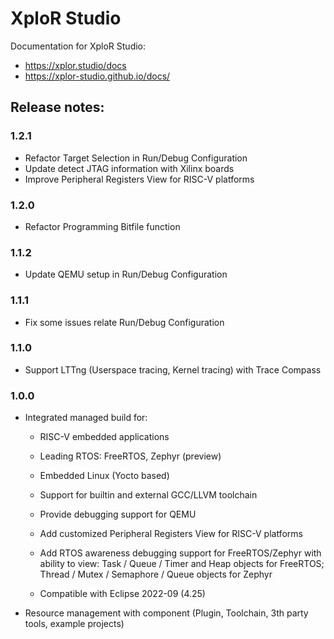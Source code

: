 # XploR Studio

Documentation for XploR Studio:
- https://xplor.studio/docs
- https://xplor-studio.github.io/docs/

## Release notes:

### 1.2.1

- Refactor Target Selection in Run/Debug Configuration
- Update detect JTAG information with Xilinx boards
- Improve Peripheral Registers View for RISC-V platforms

### 1.2.0

- Refactor Programming Bitfile function

### 1.1.2

- Update QEMU setup in Run/Debug Configuration

### 1.1.1

- Fix some issues relate Run/Debug Configuration

### 1.1.0

- Support LTTng (Userspace tracing, Kernel tracing) with Trace Compass

### 1.0.0

- Integrated managed build for:

    - RISC-V embedded applications

    - Leading RTOS: FreeRTOS, Zephyr (preview)

    - Embedded Linux (Yocto based)

    - Support for builtin and external GCC/LLVM toolchain

    - Provide debugging support for QEMU

    - Add customized Peripheral Registers View for RISC-V platforms

    - Add RTOS awareness debugging support for FreeRTOS/Zephyr with ability to view: Task / Queue / Timer and Heap objects for FreeRTOS; Thread / Mutex / Semaphore / Queue objects for Zephyr

    - Compatible with Eclipse 2022-09 (4.25)

- Resource management with component (Plugin, Toolchain, 3th party tools, example projects)